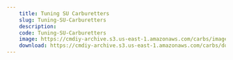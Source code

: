 ```yaml
---
    title: Tuning SU Carburetters
    slug: Tuning-SU-Carburetters
    description:
    code: Tuning-SU-Carburetters
    image: https://cmdiy-archive.s3.us-east-1.amazonaws.com/carbs/images/Tuning+SU+Carburetters.jpeg
    download: https://cmdiy-archive.s3.us-east-1.amazonaws.com/carbs/documents/Tuning+SU+Carburetters.pdf
---
```

<!-- Content of the page -->

##
